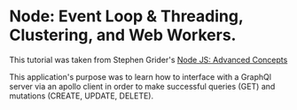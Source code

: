 # Node: Event Loop & Threading, Clustering, and Web Workers.

This tutorial was taken from Stephen Grider's [Node JS: Advanced Concepts]()

This application's purpose was to learn how to interface with a GraphQl server via an apollo client in order to make successful queries (GET) and mutations (CREATE, UPDATE, DELETE).